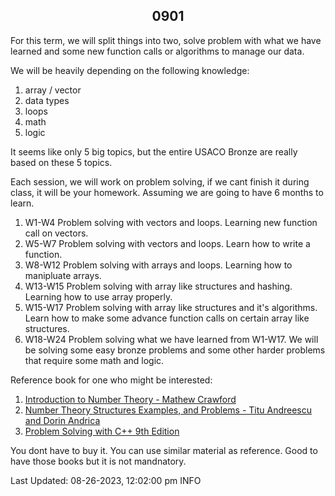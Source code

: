 <h2 align="center">0901</h2>

For this term, we will split things into two, solve problem with what we have learned and some new function calls or algorithms to manage our data. 


We will be heavily depending on the following knowledge: 

1. array / vector
2. data types
3. loops
4. math
5. logic

It seems like only 5 big topics, but the entire USACO Bronze are really based on these 5 topics. 

Each session, we will work on problem solving, if we cant finish it during class, it will be your homework. Assuming we are going to have 6 months to learn.

1. W1-W4 Problem solving with vectors and loops. Learning new function call on vectors.
2. W5-W7 Problem solving with vectors and loops. Learn how to write a function.
2. W8-W12 Problem solving with arrays and loops. Learning how to manipluate arrays.
3. W13-W15 Problem solving with array like structures and hashing. Learning how to use array properly.
4. W15-W17 Problem solving with array like structures and it's algorithms. Learn how to make some advance function calls on certain array like structures. 
5. W18-W24 Problem solving what we have learned from W1-W17. We will be solving some easy bronze problems and some other harder problems that require some math and logic. 


Reference book for one who might be interested:

1. [Introduction to Number Theory - Mathew Crawford](https://artofproblemsolving.com/store/book/intro-number-theory)
2. [Number Theory Structures Examples, and Problems - Titu Andreescu and Dorin Andrica](https://artofproblemsolving.com/store/book/intro-number-theory)
3. [Problem Solving with C++ 9th Edition](https://www.amazon.com/Problem-Solving-9th-Walter-Savitch/dp/0133591743/ref=sr_1_1?crid=A195WX22CDZJ&keywords=problem+solving+with+C%2B%2B+9th+edition&qid=1693076851&sprefix=problem+solving+with+c%2B%2B+9th+edition%2Caps%2C178&sr=8-1)

You dont have to buy it. You can use similar material as reference. Good to have those books but it is not mandnatory.

Last Updated: 08-26-2023, 12:02:00 pm INFO


